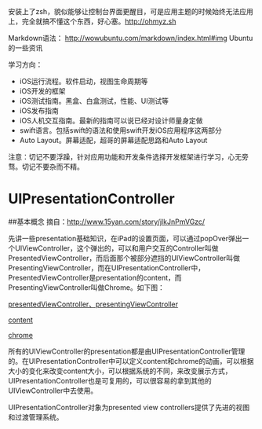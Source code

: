 安装上了zsh，貌似能够让控制台界面更醒目，可是应用主题的时候始终无法应用上，完全就搞不懂这个东西，好心塞。http://ohmyz.sh

Markdown语法： http://wowubuntu.com/markdown/index.html#img Ubuntu的一些资讯

学习方向：

* iOS运行流程。软件启动，视图生命周期等
* iOS开发的框架
* iOS测试指南。黑盒、白盒测试，性能、UI测试等
* iOS发布指南
* iOS人机交互指南。最新的指南可以说已经对设计师量身定做
* swift语言。包括swift的语法和使用swift开发iOS应用程序这两部分
* Auto Layout。屏幕适配，超哥的屏幕适配思路和Auto Layout

注意：切记不要浮躁，针对应用功能和开发条件选择开发框架进行学习，心无旁骛。切记不要杂而不精。

UIPresentationController
=
##基本概念
摘自：<http://www.15yan.com/story/jlkJnPmVGzc/>
>
先讲一些presentation基础知识，在iPad的设置页面，可以通过popOver弹出一个UIViewController，这个弹出的，可以和用户交互的Controller叫做PresentedViewController，而后面那个被部分遮挡的UIViewController叫做PresentingViewController，而在UIPresentationController中，PresentedViewController是presentation的content，而PresentingViewController叫做Chrome。如下图：

[presentedViewController、presentingViewController](http://ob7zbqpa6.qnssl.com/kg9l1xv6wlvuxs18us31vzsjhztrtc2l.jpg!content)

[content](http://ob7zbqpa6.qnssl.com/0s89tcp3kin0memvexrxu14mc8mesrs4.jpg!content)

[chrome](http://ob7zbqpa6.qnssl.com/2f6ofboq6xrq53drt9x1bjioy1hohob7.jpg!content)

所有的UIViewController的presentation都是由UIPresentationController管理的。在UIPresentationController中可以定义content和chrome的动画，可以根据大小的变化来改变content大小，可以根据系统的不同，来改变展示方式，UIPresentationController也是可复用的，可以很容易的拿到其他的UIViewController中去使用。
>

UIPresentationController对象为presented view controllers提供了先进的视图和过渡管理系统。

